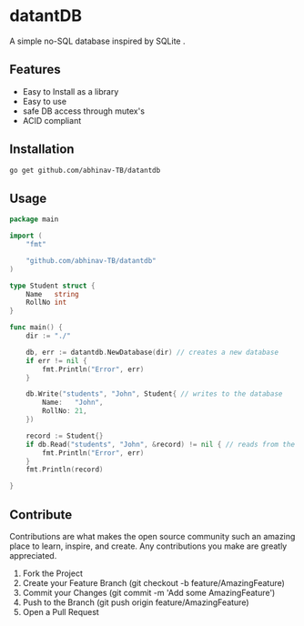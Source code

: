 # datantDB 
A simple no-SQL database inspired by SQLite . 


## Features
- Easy to Install as a library
- Easy to use
- safe DB access through mutex's
- ACID compliant 


## Installation

 ```sh
 go get github.com/abhinav-TB/datantdb
 ```

## Usage

```go
package main

import (
	"fmt"

	"github.com/abhinav-TB/datantdb"
)

type Student struct {
	Name   string
	RollNo int
}

func main() {
	dir := "./"

	db, err := datantdb.NewDatabase(dir) // creates a new database
	if err != nil {
		fmt.Println("Error", err)
	}

	db.Write("students", "John", Student{ // writes to the database
		Name:   "John",
		RollNo: 21,
	})

	record := Student{}
	if db.Read("students", "John", &record) != nil { // reads from the database
		fmt.Println("Error", err)
	}
	fmt.Println(record)

}
```
## Contribute

Contributions are what makes the open source community such an amazing place to learn, inspire, and create. Any contributions you make are greatly appreciated.

 1. Fork the Project
 2.  Create your Feature Branch (git checkout -b feature/AmazingFeature)
 3. Commit your Changes (git commit -m 'Add some AmazingFeature')
 4.  Push to the Branch (git push origin feature/AmazingFeature)
 5. Open a Pull Request

  
